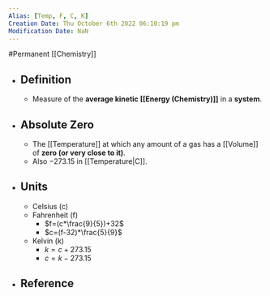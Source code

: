 ```yaml
---
Alias: [Temp, F, C, K]
Creation Date: Thu October 6th 2022 06:10:19 pm 
Modification Date: NaN
---
```

#Permanent [[Chemistry]]

- ## Definition
	- Measure of the **average kinetic [[Energy (Chemistry)]]**  in a **system**.
- ## Absolute Zero
	- The [[Temperature]] at which any amount of a gas has a [[Volume]] of **zero (or very close to it)**.
	- Also $-273.15$ in [[Temperature|C]].
- ## Units
	- Celsius (c)
	- Fahrenheit (f)
		- $f=(c*\frac{9}{5})+32$
		- $c=(f-32)*\frac{5}{9}$
	- Kelvin (k)
		- $k=c+273.15$
		- $c=k-273.15$
- ## Reference